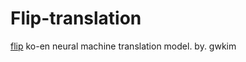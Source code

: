 # Flip-translation
[flip](https://github.com/youlive789/flip) ko-en neural machine translation model.
by. gwkim